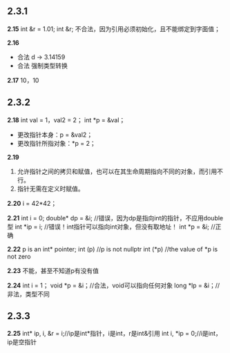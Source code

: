 ## 2.3.1
**2.15** int &r = 1.01; int &r; 不合法，因为引用必须初始化，且不能绑定到字面值；

**2.16** 
- 合法 d → 3.14159
- 合法 强制类型转换

**2.17**
10，10

## 2.3.2
**2.18**
int val = 1，val2 = 2； int *p = &val；
- 更改指针本身：p = &val2；
- 更改指针所指对象：*p = 2；

**2.19**
1. 允许指针之间的拷贝和赋值，也可以在其生命周期指向不同的对象，而引用不行。
2. 指针无需在定义时赋值。

**2.20**
i = 42*42；

**2.21**
int i = 0;
double* dp = &i; //错误，因为dp是指向int的指针，不应用double型
int *ip = i; //错误！int指针可以指向int对象，但没有取地址！
int *p = &i; //正确

**2.22**
p is an int* pointer;
int (p) //p is not nullptr
int (*p) //the value of *p is not zero

**2.23**
不能，甚至不知道p有没有值

**2.24**
int i = 1； void *p = &i；//合法，void可以指向任何对象
long *lp = &i；//非法，类型不同

## 2.3.3
**2.25**
int* ip, i, &r = i;//ip是int*指针，i是int，r是int&引用
int i, *ip = 0;//i是int，ip是空指针

